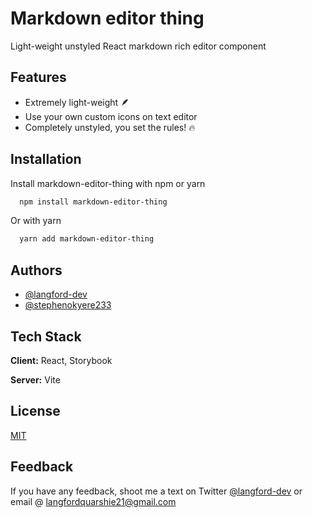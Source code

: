 # Markdown editor thing

Light-weight unstyled React markdown rich editor component

## Features

- Extremely light-weight 🪶
- Use your own custom icons on text editor
- Completely unstyled, you set the rules! 🔥

## Installation

Install markdown-editor-thing with npm or yarn

```bash
  npm install markdown-editor-thing
```

Or with yarn

```bash
  yarn add markdown-editor-thing
```

## Authors

- [@langford-dev](https://www.github.com/langford-dev)
- [@stephenokyere233](https://www.github.com/stephenokyere233)

## Tech Stack

**Client:** React, Storybook

**Server:** Vite

## License

[MIT](https://choosealicense.com/licenses/mit/)

## Feedback

If you have any feedback, shoot me a text on Twitter [@langford-dev](https://twitter.com/langford_dev) or email @ langfordquarshie21@gmail.com
